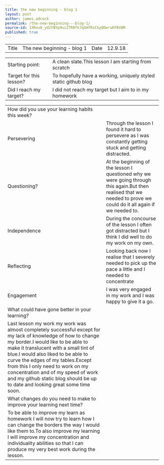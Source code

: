 ```yaml
---
title: the new beginning - blog 1
layout: post
author: james.adcock
permalink: /the-new-beginning---blog-1/
source-id: 1XRov8_yd2tNYp9ui2TR0fk7qGHfRsCkyQOwruKFBVAM
published: true
---
```

<table>
  <tr>
    <td>Title</td>
    <td>The new beginning - blog 1</td>
    <td>Date</td>
    <td>12.9.18</td>
  </tr>
</table>


<table>
  <tr>
    <td>Starting point:</td>
    <td>A clean slate.This lesson I am starting from scratch</td>
  </tr>
  <tr>
    <td>Target for this lesson?</td>
    <td>To hopefully have a working, uniquely styled static github blog</td>
  </tr>
  <tr>
    <td>Did I reach my target? </td>
    <td>I did not reach my target but I aim to in my homework</td>
  </tr>
</table>


<table>
  <tr>
    <td>How did you use your learning habits this week?</td>
    <td></td>
  </tr>
  <tr>
    <td>Persevering</td>
    <td>Through the lesson I found it hard to persevere as I was constantly getting stuck and getting distracted.</td>
  </tr>
  <tr>
    <td>Questioning?</td>
    <td>At the beginning of the lesson I questioned why we were going through this again.But then realised that we needed to prove we could do it all again if we needed to.</td>
  </tr>
  <tr>
    <td>Independence</td>
    <td>During the concourse of the lesson I often got distracted but I think I did well to do my work on my own.</td>
  </tr>
  <tr>
    <td>Reflecting</td>
    <td>Looking back now I realise that I severely needed to pick up the pace a little and I needed to concentrate</td>
  </tr>
  <tr>
    <td>Engagement</td>
    <td>I was very engaged in my work and I was happy to give it a go.</td>
  </tr>
  <tr>
    <td>What could have gone better in your learning?</td>
    <td></td>
  </tr>
  <tr>
    <td>Last lesson my work my work was almost completely successful except for my lack of knowledge of how to change my border.I would like to be able to make it translucent with a small tint of blue.I would also liked to be able to curve the edges of my tables.Except from this I only need to work on my concentration and of my speed of work and my github static blog should be up to date and looking great some time soon.</td>
    <td></td>
  </tr>
  <tr>
    <td>What changes do you need to make to improve your learning next time?</td>
    <td></td>
  </tr>
  <tr>
    <td>To be able to improve my learn as homework I will now try to learn how I can change the borders the way I would like them to.To also improve my learning I will improve my concentration and individuality abilities so that I can produce my very best work during the lesson.</td>
    <td></td>
  </tr>
</table>


